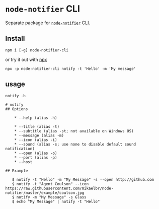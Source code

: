 # `node-notifier` CLI

Separate package for [`node-notifier`](https://github.com/mikaelbr/node-notifier) CLI.

## Install

```
npm i [-g] node-notifier-cli
```

or try it out with [npx](https://www.npmjs.com/package/npx)

```
npx -p node-notifier-cli notify -t 'Hello' -m 'My message'
```

## usage

```
notify -h
```

```
# notify
## Options

    * --help (alias -h)

    * --title (alias -t)
    * --subtitle (alias -st; not available on Windows OS)
    * --message (alias -m)
    * --icon (alias -i)
    * --sound (alias -s; use none to disable default sound notification)
    * --open (alias -o)
    * --port (alias -p)
    * --host

## Example

   $ notify -t "Hello" -m "My Message" -s --open http://github.com
   $ notify -t "Agent Coulson" --icon https://raw.githubusercontent.com/mikaelbr/node-notifier/master/example/coulson.jpg
   $ notify -m "My Message" -s Glass
   $ echo "My Message" | notify -t "Hello"
```
